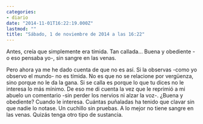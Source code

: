 ```yaml
---
categories:
- diario
date: "2014-11-01T16:22:19.000Z"
lastmod: ""
title: "Sábado, 1 de noviembre de 2014 a las 16:22"
---
```


Antes, creía que simplemente era tímida. Tan callada... Buena y obediente -o eso pensaba yo-, sin sangre en las venas. 

Pero ahora ya me he dado cuenta de que no es así. Si la observas -como yo observo el mundo- no es tímida. No es que no se relacione por vergüenza, sino porque no le da la gana. Si se calla es porque lo que tu dices no le interesa lo más mínimo. De eso me di cuenta la vez que le reprimió a mi abuelo un comentario -sin perder los nervios ni alzar la voz-. ¿Buena y obediente? Cuando le interesa. Cuántas puñaladas ha tenido que clavar sin que nadie lo notase. Un cuchillo sin pruebas. A lo mejor no tiene sangre en las venas. Quizás tenga otro tipo de sustancia.